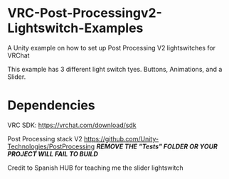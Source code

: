 # VRC-Post-Processingv2-Lightswitch-Examples
 A Unity example on how to set up Post Processing V2 lightswitches for VRChat

 This example has 3 different light switch tyes. Buttons, Animations, and a Slider.
 
# Dependencies
 VRC SDK:
 https://vrchat.com/download/sdk

 Post Processing stack V2
 https://github.com/Unity-Technologies/PostProcessing
 ***REMOVE THE "Tests" FOLDER OR YOUR PROJECT WILL FAIL TO BUILD***

 Credit to Spanish HUB for teaching me the slider lightswitch
